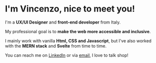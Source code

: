 # I'm Vincenzo, nice to meet you! #
I'm a **UX/UI Designer** and **front-end developer** from Italy.

My professional goal is to **make the web more accessible and inclusive**.

I mainly work with vanilla **Html, CSS and Javascript**, but I've also worked with the **MERN stack** and **Svelte** from time to time.

You can reach me on [LinkedIn](https://www.linkedin.com/in/vincenzo-de-lucia/) or via [email](mailto:vincenzo.delucia@icloud.com), I love to talk shop!
